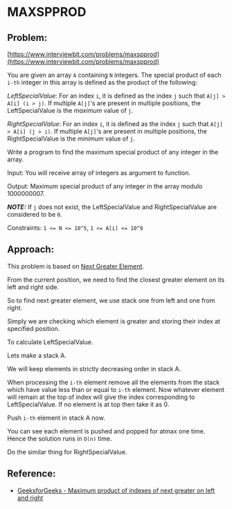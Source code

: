 # MAXSPPROD

## Problem:
[https://www.interviewbit.com/problems/maxspprod](https://www.interviewbit.com/problems/maxspprod)

You are given an array `A` containing `N` integers. The special product of each `i-th` integer in this array is defined as the product of the following:

*LeftSpecialValue*: For an index `i`, it is defined as the index `j` such that `A[j] > A[i] (i > j)`. If multiple `A[j]`'s are present in multiple positions, the LeftSpecialValue is the *maximum* value of `j`.

*RightSpecialValue*: For an index `i`, it is defined as the index `j` such that `A[j] > A[i] (j > i)`. If multiple `A[j]`'s are present in multiple positions, the RightSpecialValue is the *minimum* value of `j`.

Write a program to find the maximum special product of any integer in the array.

Input: You will receive array of integers as argument to function.

Output: Maximum special product of any integer in the array modulo 1000000007.

***NOTE:*** If `j` does not exist, the LeftSpecialValue and RightSpecialValue are considered to be `0`.

Constraints: `1 <= N <= 10^5`, `1 <= A[i] <= 10^9`

## Approach:

This problem is based on [Next Greater Element](https://www.geeksforgeeks.org/next-greater-element).

From the current position, we need to find the closest greater element on its left and right side.

So to find next greater element, we use stack one from left and one from right.

Simply we are checking which element is greater and storing their index at specified position.

To calculate LeftSpecialValue.

Lets make a stack A.

We will keep elements in strictly decreasing order in stack A.

When processing the `i-th` element remove all the elements from the stack which have value less than or equal to `i-th` element. 
Now whatever element will remain at the top of index will give the index corresponding to LeftSpecialValue. If no element is at top then take it as 0.

Push `i-th` element in stack A now.

You can see each element is pushed and popped for atmax one time. Hence the solution runs in `O(n)` time.

Do the similar thing for RightSpecialValue.

## Reference:

* [GeeksforGeeks - Maximum product of indexes of next greater on left and right](https://www.geeksforgeeks.org/maximum-product-of-indexes-of-next-greater-on-left-and-right)
